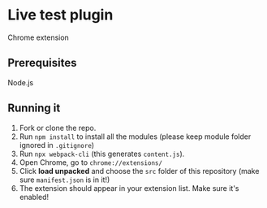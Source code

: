# Live test plugin
Chrome extension

## Prerequisites

Node.js

## Running it

1. Fork or clone the repo.
2. Run `npm install` to install all the modules (please keep module folder ignored in `.gitignore`)
3. Run `npx webpack-cli` (this generates `content.js`).
2. Open Chrome, go to `chrome://extensions/`
3. Click **load unpacked** and choose the `src` folder of this repository (make sure `manifest.json` is in it!)
4. The extension should appear in your extension list. Make sure it's enabled!
